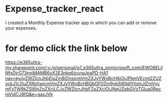 # Expense_tracker_react
I created a Monthly Expense tracker app in which you can add or remove your expenses.
# for demo click the link below
https://e365ultra-my.sharepoint.com/:v:/g/personal/g7_e365ultra_onmicrosoft_com/EWO6ELilNfxDjrG73nniMAMB6oX2E3nkp6zuvwJpaPD-HA?nav=eyJyZWZlcnJhbEluZm8iOnsicmVmZXJyYWxBcHAiOiJPbmVEcml2ZUZvckJ1c2luZXNzIiwicmVmZXJyYWxBcHBQbGF0Zm9ybSI6IldlYiIsInJlZmVycmFsTW9kZSI6InZpZXciLCJyZWZlcnJhbFZpZXciOiJNeUZpbGVzTGlua0RpcmVjdCJ9fQ&e=gaxJVk
